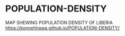 # POPULATION-DENSITY
MAP SHEWING POPULATION DENSITY OF LIBERIA
https://konnehhawa.github.io/POPULATION-DENSITY/
